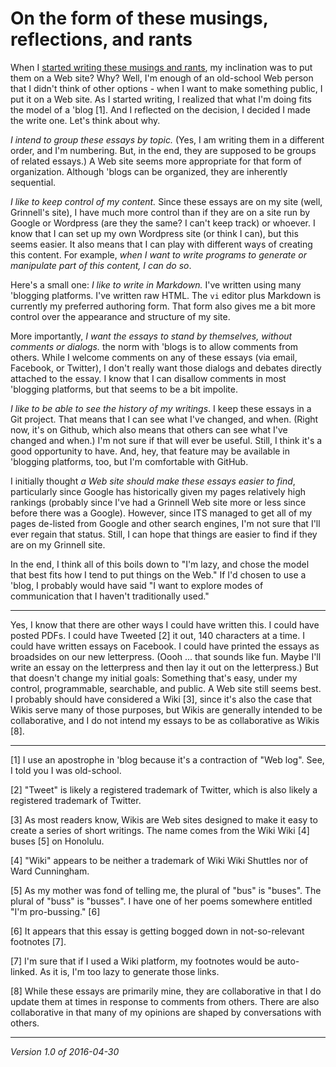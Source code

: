 On the form of these musings, reflections, and rants
====================================================

When I [started writing these musings and rants](genesis.html), my
inclination was to put them on a Web site?  Why?  Well, I'm enough of
an old-school Web person that I didn't think of other options - when I
want to make something public, I put it on a Web site.  As I started
writing, I realized that what I'm doing fits the model of a 'blog [1].
And I reflected on the decision, I decided I made the write one.  Let's
think about why.

*I intend to group these essays by topic.*  (Yes, I am writing them in a
different order, and I'm numbering.  But, in the end, they are supposed
to be groups of related essays.)  A Web site seems more appropriate for
that form of organization.  Although 'blogs can be organized, they are
inherently sequential.

*I like to keep control of my content.*  Since these essays are on my site
(well, Grinnell's site), I have much more control than if they are on a
site run by Google or Wordpress (are they the same? I can't keep track)
or whoever.  I know that I can set up my own Wordpress site (or think I
can), but this seems easier.  It also means that I can play with different
ways of creating this content.  For example, *when I want to write programs
to generate or manipulate part of this content, I can do so*.

Here's a small one: *I like to write in Markdown.*  I've written using
many 'blogging platforms.  I've written raw HTML.  The `vi` editor plus
Markdown is currently my preferred authoring form.  That form also gives
me a bit more control over the appearance and structure of my site.

More importantly, *I want the essays to stand by themselves, without
comments or dialogs.*  the norm with 'blogs is to allow comments from
others.  While I welcome comments on any of these essays (via email,
Facebook, or Twitter), I don't really want those dialogs and debates
directly attached to the essay.  I know that I can disallow comments in
most 'blogging platforms, but that seems to be a bit impolite.

*I like to be able to see the history of my writings*.  I keep these
essays in a Git project.  That means that I can see what I've changed,
and when.  (Right now, it's on Github, which also means that others
can see what I've changed and when.)  I'm not sure if that will ever
be useful.  Still, I think it's a good opportunity to have.  And, hey,
that feature may be available in 'blogging platforms, too, but I'm
comfortable with GitHub.

I initially thought *a Web site should make these essays easier to find*,
particularly since Google has historically given my pages relatively high
rankings (probably since I've had a Grinnell Web site more or less since
before there was a Google).  However, since ITS managed to get all of
my pages de-listed from Google and other search engines, I'm not sure
that I'll ever regain that status.  Still, I can hope that things are
easier to find if they are on my Grinnell site.

In the end, I think all of this boils down to "I'm lazy, and chose the model
that best fits how I tend to put things on the Web."  If I'd chosen to
use a 'blog, I probably would have said "I want to explore modes of
communication that I haven't traditionally used."

---

Yes, I know that there are other ways I could have written this.  I could
have posted PDFs.  I could have Tweeted [2] it out, 140 characters at
a time.  I could have written essays on Facebook.  I could have printed
the essays as broadsides on our new letterpress.  (Oooh ... that sounds
like fun.  Maybe I'll write an essay on the letterpress and then lay
it out on the letterpress.)  But that doesn't change my initial goals:
Something that's easy, under my control, programmable, searchable,
and public.  A Web site still seems best.  I probably should have 
considered a Wiki [3], since it's also the case that Wikis serve many
of those purposes, but Wikis are generally intended to be collaborative,
and I do not intend my essays to be as collaborative as Wikis [8].  

---

[1] I use an apostrophe in 'blog because it's a contraction of "Web log".
See, I told you I was old-school.

[2] "Tweet" is likely a registered trademark of Twitter, which is also
likely a registered trademark of Twitter.

[3] As most readers know, Wikis are Web sites designed to make it easy
to create a series of short writings.  The name comes from the Wiki Wiki
[4] buses [5] on Honolulu.

[4] "Wiki" appears to be neither a trademark of Wiki Wiki Shuttles nor
of Ward Cunningham.

[5] As my mother was fond of telling me, the plural of "bus" is "buses".
The plural of "buss" is "busses".  I have one of her poems somewhere 
entitled "I'm pro-bussing." [6]

[6] It appears that this essay is getting bogged down in not-so-relevant
footnotes [7].

[7] I'm sure that if I used a Wiki platform, my footnotes would be 
auto-linked.  As it is, I'm too lazy to generate those links.

[8] While these essays are primarily mine, they are collaborative in that
I do update them at times in response to comments from others.  There are
also collaborative in that many of my opinions are shaped by conversations
with others.

---

*Version 1.0 of 2016-04-30*
